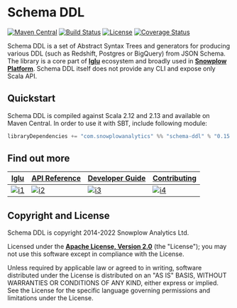 # Schema DDL

[![Maven Central][maven-image]][maven]
[![Build Status][build-image]][build] 
[![License][license-image]][license]
[![Coverage Status][coveralls-image]][coveralls]

Schema DDL is a set of Abstract Syntax Trees and generators for producing
various DDL (such as Redshift, Postgres or BigQuery) from JSON Schema.
The library is a core part of **[Iglu][iglu]** ecosystem and broadly used in **[Snowplow Platform][snowplow]**.
Schema DDL itself does not provide any CLI and expose only Scala API.

## Quickstart

Schema DDL is compiled against Scala 2.12 and 2.13 and available on Maven Central. In order to use it with SBT, include following module:

```scala
libraryDependencies += "com.snowplowanalytics" %% "schema-ddl" % "0.15.2"
```


## Find out more

| **[Iglu][iglu]**          | **[API Reference][api-reference]**          | **[Developer Guide][developer-guide]**          | **[Contributing][contributing]**          |
|---------------------------|---------------------------------------------|-------------------------------------------------|-------------------------------------------|
| [![i1][iglu-image]][iglu] | [![i2][api-reference-image]][api-reference] | [![i3][developer-guide-image]][developer-guide] | [![i4][contributing-image]][contributing] |


## Copyright and License

Schema DDL is copyright 2014-2022 Snowplow Analytics Ltd.

Licensed under the **[Apache License, Version 2.0][license]** (the "License");
you may not use this software except in compliance with the License.

Unless required by applicable law or agreed to in writing, software
distributed under the License is distributed on an "AS IS" BASIS,
WITHOUT WARRANTIES OR CONDITIONS OF ANY KIND, either express or implied.
See the License for the specific language governing permissions and
limitations under the License.


[maven]: https://maven-badges.herokuapp.com/maven-central/com.snowplowanalytics/schema-ddl_2.12
[maven-image]: https://maven-badges.herokuapp.com/maven-central/com.snowplowanalytics/schema-ddl_2.12/badge.svg

[license-image]: http://img.shields.io/badge/license-Apache--2-blue.svg?style=flat
[license]: http://www.apache.org/licenses/LICENSE-2.0

[build]: https://github.com/snowplow/schema-ddl/actions?query=workflow%3A%22Test+and+deploy%22
[build-image]: https://github.com/snowplow/schema-ddl/workflows/Test%20and%20deploy/badge.svg

[coveralls]: https://coveralls.io/github/snowplow/schema-ddl?branch=master
[coveralls-image]: https://coveralls.io/repos/github/snowplow/schema-ddl/badge.svg?branch=master

[snowplow]: https://github.com/snowplow/snowplow
[self-describing]: http://snowplowanalytics.com/blog/2014/05/15/introducing-self-describing-jsons/

[developer-guide]: https://github.com/snowplow/schema-ddl/wiki/
[developer-guide-image]: https://d3i6fms1cm1j0i.cloudfront.net/github/images/setup.png

[iglu]: https://docs.snowplowanalytics.com/docs/iglu/
[iglu-image]: https://d3i6fms1cm1j0i.cloudfront.net/github/images/roadmap.png

[contributing]: https://docs.snowplowanalytics.com/docs/contributing/
[contributing-image]: https://d3i6fms1cm1j0i.cloudfront.net/github/images/contributing.png

[api-reference]: https://snowplow.github.io/schema-ddl/0.15.2/com/snowplowanalytics/iglu/schemaddl/index.html
[api-reference-image]: https://d3i6fms1cm1j0i.cloudfront.net/github/images/techdocs.png

